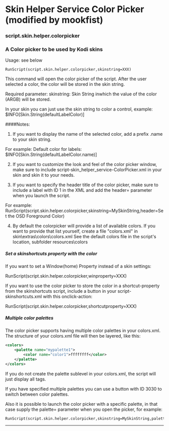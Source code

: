 # Skin Helper Service Color Picker (modified by mookfist)
### script.skin.helper.colorpicker
### A Color picker to be used by Kodi skins

Usage: see below


```
RunScript(script.skin.helper.colorpicker,skinstring=XXX)
```
This command will open the color picker of the script. After the user selected a color, the color will be stored in the skin string. 


Required parameter:
skinstring: Skin String inwhich the value of the color (ARGB) will be stored.

In your skin you can just use the skin string to color a control, example: <textcolor>$INFO[Skin.String(defaultLabelColor)]</textcolor>

####Notes:


1) If you want to display the name of the selected color, add a prefix .name to your skin string.

For example: <label>Default color for labels: $INFO[Skin.String(defaultLabelColor.name)]</label>

2) If you want to customize the look and feel of the color picker window, 
make sure to include script-skin_helper_service-ColorPicker.xml in your skin and skin it to your needs.

3) If you want to specify the header title of the color picker, 
make sure to include a label with ID 1 in the XML and add the header= parameter when you launch the script.

For example: RunScript(script.skin.helper.colorpicker,skinstring=MySkinString,header=Set the OSD Foreground Color)

4) By default the colorpicker will provide a list of available colors.
If you want to provide that list yourself, create a file "colors.xml" in skin\extras\colors\colors.xml
See the default colors file in the script's location, subfolder resources\colors




##### Set a skinshortcuts property with the color
If you want to set a Window(home) Property instead of a skin settings:

RunScript(script.skin.helper.colorpicker,winproperty=XXX)

If you want to use the color picker to store the color in a shortcut-property from the skinshortcuts script, 
include a button in your script-skinshortcuts.xml with this onclick-action:

RunScript(script.skin.helper.colorpicker,shortcutproperty=XXX)


##### Multiple color palettes
The color picker supports having multiple color palettes in your colors.xml.
The structure of your colors.xml file will then be layered, like this:

```xml
<colors>
    <palette name="mypalette1">
        <color name="color1">ffffffff</color>
    </palette>
</colors>
```

If you do not create the palette sublevel in your colors.xml, the script will just display all <color> tags.

If you have specified multiple palettes you can use a button with ID 3030 to switch between color palettes.

Also it is possible to launch the color picker with a specific palette, in that case supply the palette= parameter when you open the picker, for example:

```
RunScript(script.skin.helper.colorpicker,skinstring=MySkinString,palette=mypalette1)
```
________________________________________________________________________________________________________
